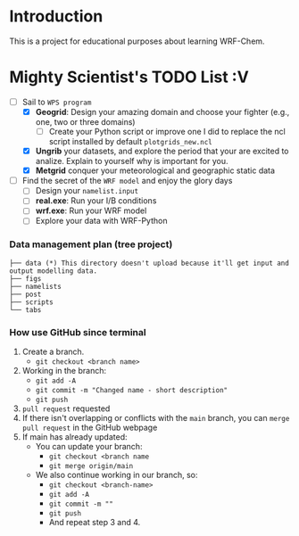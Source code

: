 # Introduction
This is a project for educational purposes about learning WRF-Chem.

# Mighty Scientist's TODO List :V
- [ ] Sail to `WPS program`
  - [x] **Geogrid**: Design your amazing domain and choose your fighter (e.g., one, two or three domains)
    - [ ] Create your Python script or improve one I did to replace the ncl script installed by default `plotgrids_new.ncl`
  - [x] **Ungrib** your datasets, and explore the period that your are excited to analize. Explain to yourself why is important for you.
  - [x] **Metgrid** conquer your meteorological and geographic static data
- [ ] Find the secret of the `WRF model` and enjoy the glory days
  - [ ] Design your `namelist.input`
  - [ ] **real.exe**: Run your I/B conditions
  - [ ] **wrf.exe**: Run your WRF model
  - [ ] Explore your data with WRF-Python

### Data management plan (tree project)

```
├── data (*) This directory doesn't upload because it'll get input and output modelling data.
├── figs
├── namelists
├── post
├── scripts
└── tabs
```

### How use GitHub since terminal
  1. Create a branch.  
     - `git checkout <branch name>`
  2. Working in the branch:
     - `git add -A`
     - `git commit -m "Changed name - short description"`
     - `git push`
  3. `pull request` requested
  4. If there isn't overlapping or conflicts with the `main` branch, you can `merge pull request` in the GitHub webpage
  5. If main has already updated:
     - You can update your branch:
        - `git checkout <branch name`
        - `git merge origin/main`
     - We also continue working in our branch, so:
        - `git checkout <branch-name>`
        - `git add -A`
        - `git commit -m ""`
        - `git push`
        - And repeat step 3 and 4.
